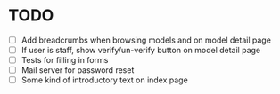 # TODO    
- [ ] Add breadcrumbs when browsing models and on model detail page
- [ ] If user is staff, show verify/un-verify button on model detail page
- [ ] Tests for filling in forms
- [ ] Mail server for password reset
- [ ] Some kind of introductory text on index page

